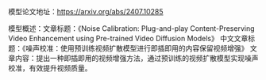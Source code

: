 模型论文地址：https://arxiv.org/abs/2407.10285

模型概述：文章标题：《Noise Calibration: Plug-and-play Content-Preserving Video Enhancement using Pre-trained Video Diffusion Models》
中文文章标题：《噪声校准：使用预训练视频扩散模型进行即插即用的内容保留视频增强》
文章内容：提出一种即插即用的视频增强方法，通过预训练的视频扩散模型实现噪声校准，有效提升视频质量。
